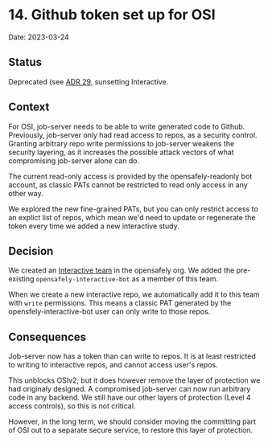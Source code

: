 # 14. Github token set up for OSI
Date: 2023-03-24

## Status

Deprecated (see [ADR 29](0029-sunset-osi-interactive.md), sunsetting Interactive.

## Context

For OSI, job-server needs to be able to write generated code to Github.
Previously, job-server only had read access to repos, as a security control.
Granting arbitrary repo write permissions to job-server weakens the security
layering, as it increases the possible attack vectors of what compromising
job-server alone can do.

The current read-only access is provided by the opensafely-readonly bot
account, as classic PATs cannot be restricted to read only access in any other
way.

We explored the new fine-grained PATs, but you can only restrict access to an
explict list of repos, which mean we'd need to update or regenerate the token
every time we added a new interactive study.


## Decision

We created an [Interactive
team](https://github.com/orgs/opensafely/teams/interactive/members) in the
opensafely org. We added the pre-existing `opensafely-interactive-bot` as
a member of this team.

When we create a new interactive repo, we automatically add it to this team
with `write` permissions. This means a classic PAT generated by the
opensfely-interactive-bot user can only write to those repos.


## Consequences

Job-server now has a token than can write to repos. It is at least
restricted to writing to interactive repos, and cannot access user's repos.

This unblocks OSIv2, but it does however remove the layer of protection we had
originaly designed.  A compromised job-server can now run arbitrary code in any
backend. We still have our other layers of protection (Level 4 access
controls), so this is not critical.

However, in the long term, we should consider moving the committing part of OSI
out to a separate secure service, to restore this layer of protection.
